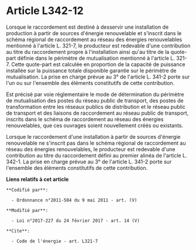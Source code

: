 # Article L342-12

Lorsque le raccordement est destiné à desservir une installation de production à partir de sources d'énergie renouvelable et
s'inscrit dans le schéma régional de raccordement au réseau des énergies renouvelables mentionné à l'article L. 321-7, le
producteur est redevable d'une contribution au titre du raccordement propre à l'installation ainsi qu'au titre de la quote-
part définie dans le périmètre de mutualisation mentionné à l'article L. 321-7. Cette quote-part est calculée en proportion
de la capacité de puissance installée sur la puissance totale disponible garantie sur le périmètre de mutualisation. La prise
en charge prévue au 3° de l'article L. 341-2 porte sur l'un ou  sur l'ensemble des éléments constitutifs de cette
contribution.

Est précisé par voie réglementaire le mode de détermination du périmètre de mutualisation des postes du réseau public de
transport, des postes de transformation entre les réseaux publics de distribution et le réseau public de transport et des
liaisons de raccordement au réseau public de transport, inscrits dans le schéma de raccordement au réseau des énergies
renouvelables, que ces ouvrages soient nouvellement créés ou existants.

Lorsque le raccordement d'une installation à partir de sources d'énergie  renouvelable ne s'inscrit pas dans le schéma
régional de raccordement  au réseau des énergies renouvelables, le producteur est redevable d'une  contribution au titre du
raccordement défini au premier alinéa de  l'article L. 342-1. La prise en charge prévue au 3° de l'article L.  341-2 porte
sur l'ensemble des éléments constitutifs de cette  contribution.

**Liens relatifs à cet article**

	**Codifié par**:

	  - Ordonnance n°2011-504 du 9 mai 2011 - art. (V)

	**Modifié par**:

	  - Loi n°2017-227 du 24 février 2017 - art. 14 (V)

	**Cite**:

	  - Code de l'énergie - art. L321-7
